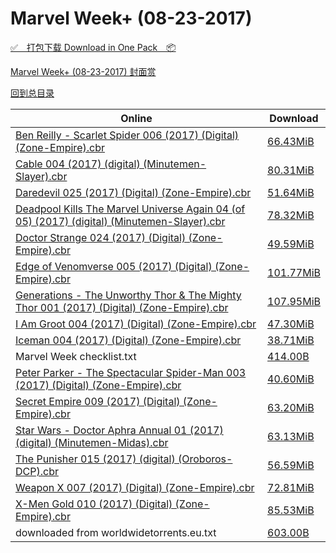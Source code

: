 # Marvel Week+ (08-23-2017)

[✅&emsp;打包下载 Download in One Pack&emsp;📦](https://pan.baidu.com/s/1o8EArHo)

[Marvel Week+ (08-23-2017) 封面赏](/https://github.com/alicewish/markdown/blob/master/cover/Marvel-Week-08-23-2017-Covers.md)



[回到总目录](https://github.com/alicewish/markdown/blob/master/Catalogs.md)



Online | Download
--- | ---
[Ben Reilly - Scarlet Spider 006 (2017) (Digital) (Zone-Empire).cbr](https://github.com/alicewish/markdown/blob/master/comic/Ben-Reilly-Scarlet-Spider-006-2017-Digital-Zone-Empire-cbr.md) | [66.43MiB](https://pan.baidu.com/s/1o8EArHo#list/path=%2FMarvel%20Week%202017%20Q3%2FMarvel%20Week%2B%20%2808-23-2017%29%2F%E3%82%A8%E3%82%AD%E3%82%AA%E3%82%BB%E3%82%B5%E3%82%BD%E3%82%B1%E3%82%A2%E3%82%A6%E3%82%A4%E3%82%A2%E3%82%A8%E3%82%B1%E3%82%A2%E3%82%A6%E3%82%B9%E3%82%BB%E3%82%A4%E3%82%B1%E3%82%B7%E3%82%B7%E3%82%B5%E3%82%AD%E3%82%AD%E3%82%BF%E3%82%AF%E3%82%A2%E3%82%A4%E3%82%BD%E3%82%BB%E3%82%A2%E3%82%BD&parentPath=%2FMarvel%20Week%202017%20Q3)
[Cable 004 (2017) (digital) (Minutemen-Slayer).cbr](https://github.com/alicewish/markdown/blob/master/comic/Cable-004-2017-digital-Minutemen-Slayer-cbr.md) | [80.31MiB](https://pan.baidu.com/s/1o8EArHo#list/path=%2FMarvel%20Week%202017%20Q3%2FMarvel%20Week%2B%20%2808-23-2017%29%2F%E3%82%A2%E3%82%AB%E3%82%AB%E3%82%B3%E3%82%B5%E3%82%B5%E3%82%AD%E3%82%A6%E3%82%AA%E3%82%A2%E3%82%B7%E3%82%B1%E3%82%BB%E3%82%A2%E3%82%AD%E3%82%AB%E3%82%B3%E3%82%B3%E3%82%A6%E3%82%B3%E3%82%A4%E3%82%BB%E3%82%AA%E3%82%B1%E3%82%AB%E3%82%A2%E3%82%AF%E3%82%AD%E3%82%A4%E3%82%AB%E3%82%BD%E3%82%AD&parentPath=%2FMarvel%20Week%202017%20Q3)
[Daredevil 025 (2017) (Digital) (Zone-Empire).cbr](https://github.com/alicewish/markdown/blob/master/comic/Daredevil-025-2017-Digital-Zone-Empire-cbr.md) | [51.64MiB](https://pan.baidu.com/s/1o8EArHo#list/path=%2FMarvel%20Week%202017%20Q3%2FMarvel%20Week%2B%20%2808-23-2017%29%2F%E3%82%AB%E3%82%B1%E3%82%A4%E3%82%AB%E3%82%A2%E3%82%B9%E3%82%AB%E3%82%B7%E3%82%B5%E3%82%AD%E3%82%AF%E3%82%AA%E3%82%B7%E3%82%AD%E3%82%AB%E3%82%BB%E3%82%AD%E3%82%AB%E3%82%BF%E3%82%A2%E3%82%A4%E3%82%B7%E3%82%B5%E3%82%B5%E3%82%B5%E3%82%B5%E3%82%A2%E3%82%B9%E3%82%BB%E3%82%B9%E3%82%B7%E3%82%B7&parentPath=%2FMarvel%20Week%202017%20Q3)
[Deadpool Kills The Marvel Universe Again 04 (of 05) (2017) (digital) (Minutemen-Slayer).cbr](https://github.com/alicewish/markdown/blob/master/comic/Deadpool-Kills-Marvel-Universe-Again-04-of-05-2017-digital-Minutemen-Slayer-cbr.md) | [78.32MiB](https://pan.baidu.com/s/1o8EArHo#list/path=%2FMarvel%20Week%202017%20Q3%2FMarvel%20Week%2B%20%2808-23-2017%29%2F%E3%82%AB%E3%82%B9%E3%82%BD%E3%82%B3%E3%82%AD%E3%82%BB%E3%82%AA%E3%82%BF%E3%82%BF%E3%82%AB%E3%82%BF%E3%82%AB%E3%82%AF%E3%82%A8%E3%82%A6%E3%82%AA%E3%82%AF%E3%82%AB%E3%82%AD%E3%82%B9%E3%82%B7%E3%82%BD%E3%82%AD%E3%82%BB%E3%82%AB%E3%82%A2%E3%82%B9%E3%82%B7%E3%82%B3%E3%82%B9%E3%82%B7%E3%82%B3&parentPath=%2FMarvel%20Week%202017%20Q3)
[Doctor Strange 024 (2017) (Digital) (Zone-Empire).cbr](https://github.com/alicewish/markdown/blob/master/comic/Doctor-Strange-024-2017-Digital-Zone-Empire-cbr.md) | [49.59MiB](https://pan.baidu.com/s/1o8EArHo#list/path=%2FMarvel%20Week%202017%20Q3%2FMarvel%20Week%2B%20%2808-23-2017%29%2F%E3%82%B1%E3%82%BF%E3%82%AF%E3%82%B1%E3%82%AB%E3%82%A4%E3%82%A8%E3%82%B1%E3%82%AD%E3%82%A2%E3%82%B3%E3%82%AD%E3%82%B1%E3%82%BF%E3%82%BB%E3%82%A6%E3%82%BD%E3%82%B3%E3%82%A6%E3%82%BF%E3%82%A8%E3%82%B7%E3%82%B5%E3%82%AD%E3%82%AD%E3%82%BF%E3%82%AD%E3%82%BB%E3%82%BD%E3%82%BF%E3%82%AB%E3%82%BD&parentPath=%2FMarvel%20Week%202017%20Q3)
[Edge of Venomverse 005 (2017) (Digital) (Zone-Empire).cbr](https://github.com/alicewish/markdown/blob/master/comic/Edge-of-Venomverse-005-2017-Digital-Zone-Empire-cbr.md) | [101.77MiB](https://pan.baidu.com/s/1o8EArHo#list/path=%2FMarvel%20Week%202017%20Q3%2FMarvel%20Week%2B%20%2808-23-2017%29%2F%E3%82%B7%E3%82%A6%E3%82%B5%E3%82%BB%E3%82%BD%E3%82%B1%E3%82%A2%E3%82%A2%E3%82%AF%E3%82%B9%E3%82%A6%E3%82%B9%E3%82%A2%E3%82%BB%E3%82%A8%E3%82%B5%E3%82%BB%E3%82%A4%E3%82%BD%E3%82%AF%E3%82%AF%E3%82%BF%E3%82%A6%E3%82%B1%E3%82%A2%E3%82%AB%E3%82%B5%E3%82%B9%E3%82%B1%E3%82%A2%E3%82%AF%E3%82%A4&parentPath=%2FMarvel%20Week%202017%20Q3)
[Generations - The Unworthy Thor & The Mighty Thor 001 (2017) (Digital) (Zone-Empire).cbr](https://github.com/alicewish/markdown/blob/master/comic/Generations-Unworthy-Thor-Mighty-Thor-001-2017-Digital-Zone-Empire-cbr.md) | [107.95MiB](https://pan.baidu.com/s/1o8EArHo#list/path=%2FMarvel%20Week%202017%20Q3%2FMarvel%20Week%2B%20%2808-23-2017%29%2F%E3%82%AF%E3%82%AD%E3%82%A4%E3%82%BB%E3%82%B7%E3%82%A6%E3%82%BD%E3%82%B5%E3%82%A6%E3%82%AD%E3%82%BD%E3%82%AD%E3%82%BB%E3%82%AD%E3%82%A6%E3%82%A4%E3%82%A8%E3%82%BF%E3%82%BB%E3%82%B7%E3%82%A2%E3%82%A8%E3%82%B5%E3%82%B7%E3%82%B9%E3%82%B1%E3%82%A8%E3%82%BD%E3%82%A6%E3%82%B9%E3%82%A8%E3%82%AF&parentPath=%2FMarvel%20Week%202017%20Q3)
[I Am Groot 004 (2017) (Digital) (Zone-Empire).cbr](https://github.com/alicewish/markdown/blob/master/comic/I-Am-Groot-004-2017-Digital-Zone-Empire-cbr.md) | [47.30MiB](https://pan.baidu.com/s/1o8EArHo#list/path=%2FMarvel%20Week%202017%20Q3%2FMarvel%20Week%2B%20%2808-23-2017%29%2F%E3%82%B3%E3%82%AD%E3%82%B5%E3%82%AA%E3%82%BF%E3%82%B5%E3%82%BF%E3%82%B9%E3%82%AB%E3%82%A2%E3%82%B9%E3%82%B7%E3%82%BF%E3%82%BD%E3%82%B5%E3%82%B3%E3%82%A8%E3%82%A4%E3%82%A8%E3%82%AB%E3%82%A2%E3%82%AB%E3%82%A6%E3%82%A4%E3%82%BD%E3%82%AF%E3%82%A2%E3%82%AF%E3%82%AF%E3%82%B1%E3%82%AD%E3%82%A8&parentPath=%2FMarvel%20Week%202017%20Q3)
[Iceman 004 (2017) (Digital) (Zone-Empire).cbr](https://github.com/alicewish/markdown/blob/master/comic/Iceman-004-2017-Digital-Zone-Empire-cbr.md) | [38.71MiB](https://pan.baidu.com/s/1o8EArHo#list/path=%2FMarvel%20Week%202017%20Q3%2FMarvel%20Week%2B%20%2808-23-2017%29%2F%E3%82%AD%E3%82%A8%E3%82%BD%E3%82%A6%E3%82%AA%E3%82%B9%E3%82%A8%E3%82%A8%E3%82%AF%E3%82%AA%E3%82%A2%E3%82%BD%E3%82%B1%E3%82%B7%E3%82%AD%E3%82%A6%E3%82%B7%E3%82%B9%E3%82%AB%E3%82%A6%E3%82%A2%E3%82%B1%E3%82%BF%E3%82%AA%E3%82%AD%E3%82%A6%E3%82%BB%E3%82%BD%E3%82%AD%E3%82%AD%E3%82%BF%E3%82%B7&parentPath=%2FMarvel%20Week%202017%20Q3)
Marvel Week checklist.txt | [414.00B](https://pan.baidu.com/s/1o8EArHo#list/path=%2FMarvel%20Week%202017%20Q3%2FMarvel%20Week%2B%20%2808-23-2017%29%2F%E3%82%AF%E3%82%BB%E3%82%A2%E3%82%BB%E3%82%A6%E3%82%B9%E3%82%B7%E3%82%B7%E3%82%BF%E3%82%A2%E3%82%A4%E3%82%B9%E3%82%B1%E3%82%A2%E3%82%BD%E3%82%AD%E3%82%A2%E3%82%A6%E3%82%B5%E3%82%BF%E3%82%B3%E3%82%BF%E3%82%B3%E3%82%AF%E3%82%BB%E3%82%BD%E3%82%A4%E3%82%B5%E3%82%AF%E3%82%A8%E3%82%B3%E3%82%AB&parentPath=%2FMarvel%20Week%202017%20Q3)
[Peter Parker - The Spectacular Spider-Man 003 (2017) (Digital) (Zone-Empire).cbr](https://github.com/alicewish/markdown/blob/master/comic/Peter-Parker-Spectacular-Spider-Man-003-2017-Digital-Zone-Empire-cbr.md) | [40.60MiB](https://pan.baidu.com/s/1o8EArHo#list/path=%2FMarvel%20Week%202017%20Q3%2FMarvel%20Week%2B%20%2808-23-2017%29%2F%E3%82%AB%E3%82%B7%E3%82%B9%E3%82%B9%E3%82%B5%E3%82%A4%E3%82%BB%E3%82%BB%E3%82%B9%E3%82%B3%E3%82%BB%E3%82%A6%E3%82%BD%E3%82%AB%E3%82%AF%E3%82%AA%E3%82%AA%E3%82%AB%E3%82%BB%E3%82%BF%E3%82%AD%E3%82%B1%E3%82%AF%E3%82%B5%E3%82%AF%E3%82%A6%E3%82%A2%E3%82%BB%E3%82%AA%E3%82%B9%E3%82%B7%E3%82%BD&parentPath=%2FMarvel%20Week%202017%20Q3)
[Secret Empire 009 (2017) (Digital) (Zone-Empire).cbr](https://github.com/alicewish/markdown/blob/master/comic/Secret-Empire-009-2017-Digital-Zone-Empire-cbr.md) | [63.20MiB](https://pan.baidu.com/s/1o8EArHo#list/path=%2FMarvel%20Week%202017%20Q3%2FMarvel%20Week%2B%20%2808-23-2017%29%2F%E3%82%BD%E3%82%BB%E3%82%AD%E3%82%B3%E3%82%B9%E3%82%AF%E3%82%AA%E3%82%AD%E3%82%BB%E3%82%B1%E3%82%B5%E3%82%BD%E3%82%BB%E3%82%B1%E3%82%AB%E3%82%A8%E3%82%B9%E3%82%A8%E3%82%BF%E3%82%BB%E3%82%AA%E3%82%AD%E3%82%B3%E3%82%A6%E3%82%BD%E3%82%B9%E3%82%AA%E3%82%AD%E3%82%B5%E3%82%B7%E3%82%A6%E3%82%AB&parentPath=%2FMarvel%20Week%202017%20Q3)
[Star Wars - Doctor Aphra Annual 01 (2017) (digital) (Minutemen-Midas).cbr](https://github.com/alicewish/markdown/blob/master/comic/Star-Wars-Doctor-Aphra-Annual-01-2017-digital-Minutemen-Midas-cbr.md) | [63.13MiB](https://pan.baidu.com/s/1o8EArHo#list/path=%2FMarvel%20Week%202017%20Q3%2FMarvel%20Week%2B%20%2808-23-2017%29%2F%E3%82%B1%E3%82%BB%E3%82%A8%E3%82%A8%E3%82%AA%E3%82%A6%E3%82%BD%E3%82%A6%E3%82%A8%E3%82%A6%E3%82%A2%E3%82%AB%E3%82%A2%E3%82%A8%E3%82%A6%E3%82%B7%E3%82%A4%E3%82%AF%E3%82%BD%E3%82%AD%E3%82%B3%E3%82%B9%E3%82%B5%E3%82%BD%E3%82%BB%E3%82%BF%E3%82%B7%E3%82%AA%E3%82%AB%E3%82%AD%E3%82%AA%E3%82%BB&parentPath=%2FMarvel%20Week%202017%20Q3)
[The Punisher 015 (2017) (digital) (Oroboros-DCP).cbr](https://github.com/alicewish/markdown/blob/master/comic/Punisher-015-2017-digital-Oroboros-DCP-cbr.md) | [56.59MiB](https://pan.baidu.com/s/1o8EArHo#list/path=%2FMarvel%20Week%202017%20Q3%2FMarvel%20Week%2B%20%2808-23-2017%29%2F%E3%82%AF%E3%82%AF%E3%82%A6%E3%82%AF%E3%82%A8%E3%82%AF%E3%82%AB%E3%82%BB%E3%82%B5%E3%82%B7%E3%82%AA%E3%82%B3%E3%82%A8%E3%82%B3%E3%82%B7%E3%82%A6%E3%82%BB%E3%82%B5%E3%82%BF%E3%82%AD%E3%82%BD%E3%82%AF%E3%82%B9%E3%82%BB%E3%82%AD%E3%82%AF%E3%82%B9%E3%82%AA%E3%82%AF%E3%82%B7%E3%82%AD%E3%82%AA&parentPath=%2FMarvel%20Week%202017%20Q3)
[Weapon X 007 (2017) (Digital) (Zone-Empire).cbr](https://github.com/alicewish/markdown/blob/master/comic/Weapon-X-007-2017-Digital-Zone-Empire-cbr.md) | [72.81MiB](https://pan.baidu.com/s/1o8EArHo#list/path=%2FMarvel%20Week%202017%20Q3%2FMarvel%20Week%2B%20%2808-23-2017%29%2F%E3%82%AA%E3%82%B1%E3%82%AA%E3%82%A8%E3%82%B1%E3%82%AB%E3%82%B9%E3%82%B9%E3%82%A6%E3%82%AF%E3%82%B5%E3%82%BB%E3%82%B9%E3%82%AF%E3%82%B3%E3%82%B1%E3%82%AD%E3%82%B5%E3%82%AD%E3%82%AB%E3%82%BF%E3%82%A4%E3%82%A6%E3%82%A8%E3%82%B9%E3%82%A6%E3%82%B9%E3%82%AA%E3%82%B3%E3%82%A6%E3%82%B3%E3%82%A8&parentPath=%2FMarvel%20Week%202017%20Q3)
[X-Men Gold 010 (2017) (Digital) (Zone-Empire).cbr](https://github.com/alicewish/markdown/blob/master/comic/X-Men-Gold-010-2017-Digital-Zone-Empire-cbr.md) | [85.53MiB](https://pan.baidu.com/s/1o8EArHo#list/path=%2FMarvel%20Week%202017%20Q3%2FMarvel%20Week%2B%20%2808-23-2017%29%2F%E3%82%AB%E3%82%BD%E3%82%A4%E3%82%B1%E3%82%AB%E3%82%B7%E3%82%AF%E3%82%A8%E3%82%BF%E3%82%B3%E3%82%AB%E3%82%B3%E3%82%A4%E3%82%B3%E3%82%A6%E3%82%AB%E3%82%A6%E3%82%BB%E3%82%AA%E3%82%BD%E3%82%AF%E3%82%AD%E3%82%A4%E3%82%B9%E3%82%B3%E3%82%AD%E3%82%A8%E3%82%A6%E3%82%B5%E3%82%B5%E3%82%B9%E3%82%B3&parentPath=%2FMarvel%20Week%202017%20Q3)
downloaded from worldwidetorrents.eu.txt | [603.00B](https://pan.baidu.com/s/1o8EArHo#list/path=%2FMarvel%20Week%202017%20Q3%2FMarvel%20Week%2B%20%2808-23-2017%29%2F%E3%82%AA%E3%82%BF%E3%82%A2%E3%82%BF%E3%82%B1%E3%82%A4%E3%82%B5%E3%82%B5%E3%82%A2%E3%82%B5%E3%82%AF%E3%82%B7%E3%82%A2%E3%82%A6%E3%82%AF%E3%82%B7%E3%82%B5%E3%82%BD%E3%82%BF%E3%82%A2%E3%82%BB%E3%82%B1%E3%82%B1%E3%82%B9%E3%82%B3%E3%82%A6%E3%82%A4%E3%82%BD%E3%82%BF%E3%82%B1%E3%82%B5%E3%82%BB&parentPath=%2FMarvel%20Week%202017%20Q3)